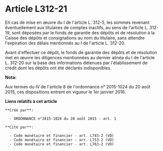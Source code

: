 # Article L312-21

En cas de mise en œuvre du I de l'article L. 312-5, les sommes revenant éventuellement aux titulaires de comptes inactifs, au
sens de l'article L. 312-19, sont déposées par le fonds de garantie des dépôts et de résolution à la Caisse des dépôts et
consignations au nom du titulaire, sans attendre l'expiration des délais mentionnés au I de l'article L. 312-20. 

Avant d'effectuer ce dépôt, le fonds de garantie des dépôts et de résolution met en œuvre les diligences mentionnées au
dernier alinéa du I de l'article L. 312-20 sur la base des informations détenues par l'établissement de crédit dont les
dépôts ont été déclarés indisponibles.

**Nota:**

Aux termes du IV de l'article 8 de l'ordonnance n° 2015-1024 du 20 août 2015, ces dispositions entrent en vigueur le 1er
janvier 2016.

**Liens relatifs à cet article**

	**Créé par**:

	  - ORDONNANCE n°2015-1024 du 20 août 2015 - art. 1

	**Cité par**:

	  - Code monétaire et financier - art. L743-2 (VD)
	  - Code monétaire et financier - art. L753-2 (VD)
	  - Code monétaire et financier - art. L763-2 (VD)
